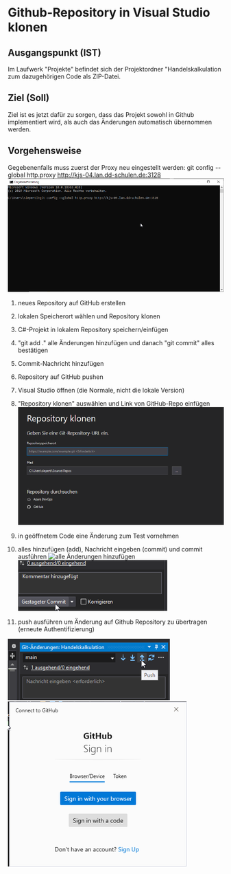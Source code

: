# Github-Repository in Visual Studio klonen

## Ausgangspunkt (IST)
Im Laufwerk "Projekte" befindet sich der Projektordner "Handelskalkulation zum dazugehörigen Code als ZIP-Datei.

## Ziel (Soll)
Ziel ist es jetzt dafür zu sorgen, dass das Projekt sowohl in Github implementiert wird, als auch das Änderungen automatisch übernommen werden.

## Vorgehensweise
Gegebenenfalls muss zuerst der Proxy neu eingestellt werden: git config --global http.proxy http://kjs-04.lan.dd-schulen.de:3128
![Proxy einstellen](bilder/Proxy%20einstellen.png)

1. neues Repository auf GitHub erstellen

2. lokalen Speicherort wählen und Repository klonen

3. C#-Projekt in lokalem Repository speichern/einfügen

4. "git add ." alle Änderungen hinzufügen und danach "git commit" alles bestätigen

5. Commit-Nachricht hinzufügen

6. Repository auf GitHub pushen

7. Visual Studio öffnen (die Normale, nicht die lokale Version)

8. "Repository klonen" auswählen und Link von GitHub-Repo einfügen
![Repository in von Github in VS klonen](bilder/Repository%20klonen.png)

9. in geöffnetem Code eine Änderung zum Test vornehmen

10. alles hinzufügen (add), Nachricht eingeben (commit) und commit ausführen
![alle Änderungen hinzufügen](bilder/alle%20%C3%84nderungen%20adden.png)
![commit message und commit ausführen](bilder/commit%20message%20%2B%20commit.png)

11. push ausführen um Änderung auf Github Repository zu übertragen (erneute Authentifizierung)

![pushen](bilder/push%20(github).png)
![authentifizieren](bilder/mit%20Accountdaten%20verifizieren.png)
